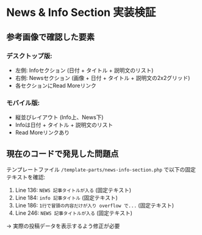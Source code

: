 # News & Info Section 実装検証

## 参考画像で確認した要素

### デスクトップ版:
- 左側: Infoセクション (日付 + タイトル + 説明文のリスト)  
- 右側: Newsセクション (画像 + 日付 + タイトル + 説明文の2x2グリッド)
- 各セクションにRead Moreリンク

### モバイル版:
- 縦並びレイアウト (Info上、News下)
- Infoは日付 + タイトル + 説明文のリスト
- Read Moreリンクあり

## 現在のコードで発見した問題点

テンプレートファイル `/template-parts/news-info-section.php` で以下の固定テキストを確認:

1. Line 136: `NEWS 記事タイトルが入る` (固定テキスト)
2. Line 184: `info 記事タイトル` (固定テキスト)  
3. Line 186: `1行で冒頭の内容だけが入り overflow で...` (固定テキスト)
4. Line 246: `NEWS 記事タイトルが入る` (固定テキスト)

→ 実際の投稿データを表示するよう修正が必要